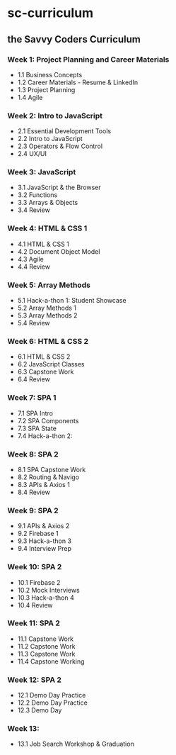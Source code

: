 # sc-curriculum
## the Savvy Coders Curriculum

### Week 1: **Project Planning and Career Materials**
* 1.1 Business Concepts
* 1.2 Career Materials - Resume & LinkedIn
* 1.3 Project Planning
* 1.4 Agile

### Week 2: **Intro to JavaScript**
* 2.1 Essential Development Tools
* 2.2 Intro to JavaScript
* 2.3 Operators & Flow Control
* 2.4 UX/UI

### Week 3: **JavaScript**
* 3.1 JavaScript & the Browser
* 3.2 Functions
* 3.3 Arrays & Objects
* 3.4 Review

### Week 4: **HTML & CSS 1**
* 4.1 HTML & CSS 1
* 4.2 Document Object Model
* 4.3 Agile
* 4.4 Review

### Week 5: **Array Methods**
* 5.1 Hack-a-thon 1: Student Showcase
* 5.2 Array Methods 1
* 5.3 Array Methods 2
* 5.4 Review

### Week 6: **HTML & CSS 2**
* 6.1 HTML & CSS 2
* 6.2 JavaScript Classes
* 6.3 Capstone Work
* 6.4 Review

### Week 7: **SPA 1**
* 7.1 SPA Intro
* 7.2 SPA Components
* 7.3 SPA State
* 7.4 Hack-a-thon 2: 

### Week 8: **SPA 2**
* 8.1 SPA Capstone Work
* 8.2 Routing & Navigo
* 8.3 APIs & Axios 1
* 8.4 Review

### Week 9: **SPA 2**
* 9.1 APIs & Axios 2
* 9.2 Firebase 1
* 9.3 Hack-a-thon 3
* 9.4 Interview Prep

### Week 10: **SPA 2**
* 10.1 Firebase 2
* 10.2 Mock Interviews
* 10.3 Hack-a-thon 4
* 10.4 Review

### Week 11: **SPA 2**
* 11.1 Capstone Work
* 11.2 Capstone Work
* 11.3 Capstone Work
* 11.4 Capstone Working

### Week 12: **SPA 2**
* 12.1 Demo Day Practice
* 12.2 Demo Day Practice
* 12.3 Demo Day

### Week 13: 
* 13.1 Job Search Workshop & Graduation

